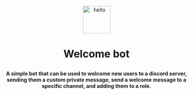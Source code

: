 <p align="center"> <img width="75" alt="hello" src="https://user-images.githubusercontent.com/88873588/152376709-bf1f48c1-2eb9-4b0b-be4a-ae8627cc8dcc.png">

  
# <p align="center"> Welcome bot </p>

**<p align="center"> A simple bot that can be used to welcome new users to a discord server, sending them a custom private message, send a welcome message to a specific channel, and adding them to a role.**
